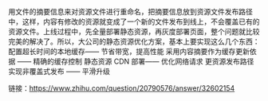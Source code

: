 用文件的摘要信息来对资源文件进行重命名，把摘要信息放到资源文件发布路径中，这样，内容有修改的资源就变成了一个新的文件发布到线上，不会覆盖已有的资源文件。上线过程中，先全量部署静态资源，再灰度部署页面，整个问题就比较完美的解决了。所以，大公司的静态资源优化方案，基本上要实现这么几个东西：
配置超长时间的本地缓存—— 节省带宽，提高性能
采用内容摘要作为缓存更新依据 —— 精确的缓存控制
静态资源 CDN 部署—— 优化网络请求
更资源发布路径实现非覆盖式发布 —— 平滑升级

链接：https://www.zhihu.com/question/20790576/answer/32602154
